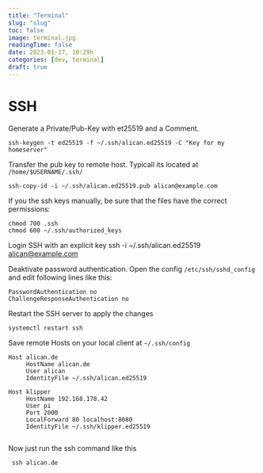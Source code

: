```yaml
---
title: "Terminal"
slug: "slug"
toc: false
image: terminal.jpg
readingTime: false
date: 2023-01-17, 10:29h
categories: [dev, terminal]   
draft: true
---	
```




# SSH

Generate a Private/Pub-Key with et25519 and a Comment.

```ssh-keygen -t ed25519 -f ~/.ssh/alican.ed25519 -C "Key for my homeserver"```

Transfer the pub key to remote host. Typicall its located at ```/home/$USERNAME/.ssh/```

```ssh-copy-id -i ~/.ssh/alican.ed25519.pub alican@example.com```

If you the ssh keys manually, be sure that the files have the correct permissions:

```
chmod 700 .ssh
chmod 600 ~/.ssh/authorized_keys
```

Login SSH with an explicit key
ssh -i ~/.ssh/alican.ed25519 alican@example.com

Deaktivate password authentication. 
Open the config ```/etc/ssh/sshd_config``` and edit following lines like this:

```
PasswordAuthentication no
ChallengeResponseAuthentication no
```
Restart the SSH server to apply the changes

```systemctl restart ssh```

Save remote Hosts on your local client at  ```~/.ssh/config```

```
Host alican.de
     HostName alican.de
     User alican
     IdentityFile ~/.ssh/alican.ed25519

Host klipper
     HostName 192.168.178.42
     User pi
     Port 2000
     LocalForward 80 localhost:8080
     IdentityFile ~/.ssh/klipper.ed25519
     
```

Now just run the ssh command like this

``` ssh alican.de```



